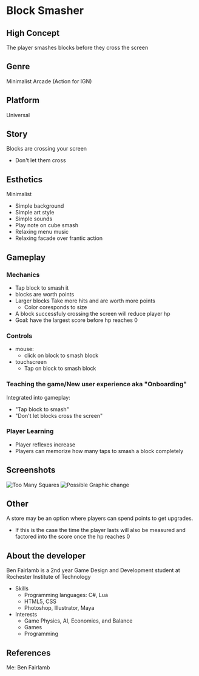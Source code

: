 # Block Smasher

## High Concept
The player smashes blocks before they cross the screen

## Genre
Minimalist Arcade (Action for IGN)

## Platform
Universal

## Story
Blocks are crossing your screen
 - Don't let them cross

## Esthetics
Minimalist
 - Simple background
 - Simple art style
 - Simple sounds
  - Play note on cube smash
  - Relaxing menu music
  - Relaxing facade over frantic action

## Gameplay
### Mechanics
- Tap block to smash it
- blocks are worth points
- Larger blocks Take more hits and are worth more points
  - Color coresponds to size
- A block successfuly crossing the screen will reduce player hp
- Goal: have the largest score before hp reaches 0

### Controls
 - mouse:
   - click on block to smash block
 - touchscreen
   - Tap on block to smash block
  
### Teaching the game/New user experience aka "Onboarding"
Integrated into gameplay:
 - "Tap block to smash"
 - "Don't let blocks cross the screen"
 
### Player Learning
 - Player reflexes increase
 - Players can memorize how many taps to smash a block completely

## Screenshots
![Too Many Squares](https://thumbs.dreamstime.com/z/rainbow-square-bokeh-white-background-design-abstract-colorful-41732905.jpg)
![Possible Graphic change](https://ak3.picdn.net/shutterstock/videos/6583061/thumb/9.jpg)

## Other
A store may be an option where players can spend points to get upgrades.
 - If this is the case the time the player lasts will also be measured and factored into the score once the hp reaches 0

## About the developer
Ben Fairlamb is a 2nd year Game Design and Development student at Rochester Institute of Technology
  - Skills
    - Programming languages: C#, Lua
    - HTML5, CSS
    - Photoshop, Illustrator, Maya
  - Interests
    - Game Physics, AI, Economies, and Balance
    - Games
    - Programming

## References
Me: Ben Fairlamb
